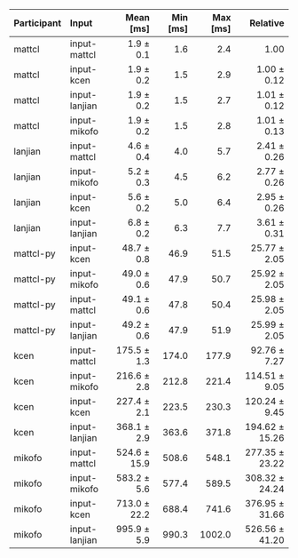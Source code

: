 | Participant | Input | Mean [ms] | Min [ms] | Max [ms] | Relative |
|:---|:---|---:|---:|---:|---:|
| mattcl | input-mattcl | 1.9 ± 0.1 | 1.6 | 2.4 | 1.00 |
| mattcl | input-kcen | 1.9 ± 0.2 | 1.5 | 2.9 | 1.00 ± 0.12 |
| mattcl | input-lanjian | 1.9 ± 0.2 | 1.5 | 2.7 | 1.01 ± 0.12 |
| mattcl | input-mikofo | 1.9 ± 0.2 | 1.5 | 2.8 | 1.01 ± 0.13 |
| lanjian | input-mattcl | 4.6 ± 0.4 | 4.0 | 5.7 | 2.41 ± 0.26 |
| lanjian | input-mikofo | 5.2 ± 0.3 | 4.5 | 6.2 | 2.77 ± 0.26 |
| lanjian | input-kcen | 5.6 ± 0.2 | 5.0 | 6.4 | 2.95 ± 0.26 |
| lanjian | input-lanjian | 6.8 ± 0.2 | 6.3 | 7.7 | 3.61 ± 0.31 |
| mattcl-py | input-kcen | 48.7 ± 0.8 | 46.9 | 51.5 | 25.77 ± 2.05 |
| mattcl-py | input-mikofo | 49.0 ± 0.6 | 47.9 | 50.7 | 25.92 ± 2.05 |
| mattcl-py | input-mattcl | 49.1 ± 0.6 | 47.8 | 50.4 | 25.98 ± 2.05 |
| mattcl-py | input-lanjian | 49.2 ± 0.6 | 47.9 | 51.9 | 25.99 ± 2.05 |
| kcen | input-mattcl | 175.5 ± 1.3 | 174.0 | 177.9 | 92.76 ± 7.27 |
| kcen | input-mikofo | 216.6 ± 2.8 | 212.8 | 221.4 | 114.51 ± 9.05 |
| kcen | input-kcen | 227.4 ± 2.1 | 223.5 | 230.3 | 120.24 ± 9.45 |
| kcen | input-lanjian | 368.1 ± 2.9 | 363.6 | 371.8 | 194.62 ± 15.26 |
| mikofo | input-mattcl | 524.6 ± 15.9 | 508.6 | 548.1 | 277.35 ± 23.22 |
| mikofo | input-mikofo | 583.2 ± 5.6 | 577.4 | 589.5 | 308.32 ± 24.24 |
| mikofo | input-kcen | 713.0 ± 22.2 | 688.4 | 741.6 | 376.95 ± 31.66 |
| mikofo | input-lanjian | 995.9 ± 5.9 | 990.3 | 1002.0 | 526.56 ± 41.20 |
